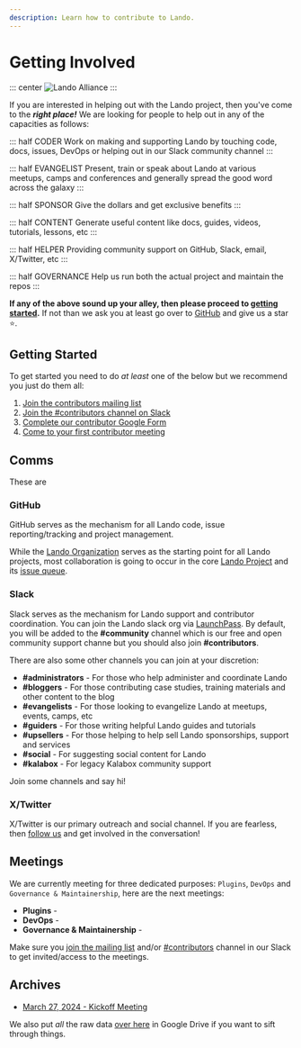 ```yaml
---
description: Learn how to contribute to Lando.
---
```


# Getting Involved

::: center
![Lando Alliance](https://lando.dev/images/lando-alliance.png)
:::

If you are interested in helping out with the Lando project, then you've come to the _**right place!**_ We are looking for people to help out in any of the capacities as follows:

::: half CODER
Work on making and supporting Lando by touching code, docs, issues, DevOps or helping out in our Slack community channel
:::

::: half EVANGELIST
Present, train or speak about Lando at various meetups, camps and conferences and generally spread the good word across the galaxy
:::

::: half SPONSOR
Give the dollars and get exclusive benefits
:::

::: half CONTENT
Generate useful content like docs, guides, videos, tutorials, lessons, etc
:::

::: half HELPER
Providing community support on GitHub, Slack, email, X/Twitter, etc
:::

::: half GOVERNANCE
Help us run both the actual project and maintain the repos
:::

**If any of the above sound up your alley, then please proceed to [getting started](#getting-started).** If not than we ask you at least go over to [GitHub](https://github.com/lando/lando) and give us a star :star:.

## Getting Started

To get started you need to do _at least_ one of the below but we recommend you just do them all:

1. [Join the contributors mailing list](https://dev.us12.list-manage.com/subscribe?u=59874b4d6910fa65e724a4648&id=613837077f)
2. [Join the #contributors channel on Slack](#slack)
3. [Complete our contributor Google Form](https://docs.google.com/forms/d/1vdDhmHqg7lS540eCrMR4MQO6DT4nfAsl-z8JRcnnmSI)
4. [Come to your first contributor meeting](#meetings)

## Comms

These are

### GitHub

GitHub serves as the mechanism for all Lando code, issue reporting/tracking and project management.

While the [Lando Organization](https://github.com/lando) serves as the starting point for all Lando projects, most collaboration is going to occur in the core [Lando Project](https://github.com/lando/lando) and its [issue queue](https://github.com/lando/lando/issues).

### Slack

Slack serves as the mechanism for Lando support and contributor coordination. You can join the Lando slack org via [LaunchPass](https://www.launchpass.com/devwithlando). By default, you will be added to the **#community** channel which is our free and open community support channe but you should also join **#contributors**.

There are also some other channels you can join at your discretion:

  * **#administrators** - For those who help administer and coordinate Lando
  * **#bloggers** - For those contributing case studies, training materials and other content to the blog
  * **#evangelists** - For those looking to evangelize Lando at meetups, events, camps, etc
  * **#guiders** - For those writing helpful Lando guides and tutorials
  * **#upsellers** - For those helping to help sell Lando sponsorships, support and services
  * **#social** - For suggesting social content for Lando
  * **#kalabox** - For legacy Kalabox community support

Join some channels and say hi!

### X/Twitter

X/Twitter is our primary outreach and social channel. If you are fearless, then [follow us](https://twitter.com/devwithlando) and get involved in the conversation!

## Meetings

We are currently meeting for three dedicated purposes: `Plugins`, `DevOps` and `Governance & Maintainership`, here are the next meetings:

* **Plugins** -
* **DevOps** -
* **Governance & Maintainership** -

Make sure you [join the mailing list](https://dev.us12.list-manage.com/subscribe?u=59874b4d6910fa65e724a4648&id=613837077f) and/or [#contributors](#slack) channel in our Slack to get invited/access to the meetings.

## Archives

* [March 27, 2024 - Kickoff Meeting](./kickoff-meeting-3-27-2024.md)

We also put _all_ the raw data [over here](https://drive.google.com/drive/folders/1O9kO9or7vRRMUfb4L88K0yWTE6uZ5jwd) in Google Drive if you want to sift through things.

